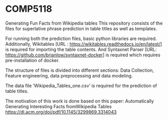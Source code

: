 # COMP5118
Generating Fun Facts from Wikipedia tables
This repository consists of the files for superlative phrase prediction in table titles as well as templates.

For running both the prediction files, basic python libraries are required. Additionally,
Wikitables [URL : https://wikitables.readthedocs.io/en/latest/] is required for importing the table contents.
And 
Syntaxnet Parser [URL: https://github.com/brianlow/syntaxnet-docker] is required which requires pre-installation of docker.

The structure of files is divided into different sections: Data Collection, Feature engineering, data preprocessing and data modeling.

The data file ‘Wikipedia_Tables_one.csv’ is required for the prediction of table titles. 

The motivation of this work is done based on this paper: Automatically Generating Interesting Facts fromWikipedia Tables
https://dl.acm.org/doi/pdf/10.1145/3299869.3314043
